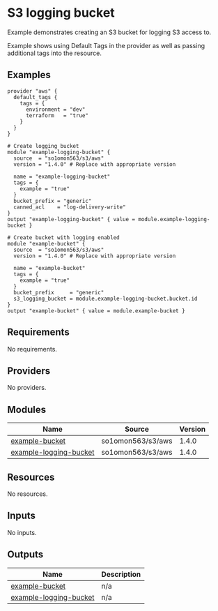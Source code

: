 # S3 logging bucket

Example demonstrates creating an S3 bucket for logging S3 access to.

Example shows using Default Tags in the provider as well as passing additional tags into the resource.
<!-- BEGINNING OF PRE-COMMIT-TERRAFORM DOCS HOOK -->


## Examples

```hcl
provider "aws" {
  default_tags {
    tags = {
      environment = "dev"
      terraform   = "true"
    }
  }
}

# Create logging bucket
module "example-logging-bucket" {
  source  = "so1omon563/s3/aws"
  version = "1.4.0" # Replace with appropriate version

  name = "example-logging-bucket"
  tags = {
    example = "true"
  }
  bucket_prefix = "generic"
  canned_acl    = "log-delivery-write"
}
output "example-logging-bucket" { value = module.example-logging-bucket }

# Create bucket with logging enabled
module "example-bucket" {
  source  = "so1omon563/s3/aws"
  version = "1.4.0" # Replace with appropriate version

  name = "example-bucket"
  tags = {
    example = "true"
  }
  bucket_prefix     = "generic"
  s3_logging_bucket = module.example-logging-bucket.bucket.id
}
output "example-bucket" { value = module.example-bucket }
```

## Requirements

No requirements.

## Providers

No providers.

## Modules

| Name | Source | Version |
|------|--------|---------|
| <a name="module_example-bucket"></a> [example-bucket](#module\_example-bucket) | so1omon563/s3/aws | 1.4.0 |
| <a name="module_example-logging-bucket"></a> [example-logging-bucket](#module\_example-logging-bucket) | so1omon563/s3/aws | 1.4.0 |

## Resources

No resources.

## Inputs

No inputs.

## Outputs

| Name | Description |
|------|-------------|
| <a name="output_example-bucket"></a> [example-bucket](#output\_example-bucket) | n/a |
| <a name="output_example-logging-bucket"></a> [example-logging-bucket](#output\_example-logging-bucket) | n/a |


<!-- END OF PRE-COMMIT-TERRAFORM DOCS HOOK -->
